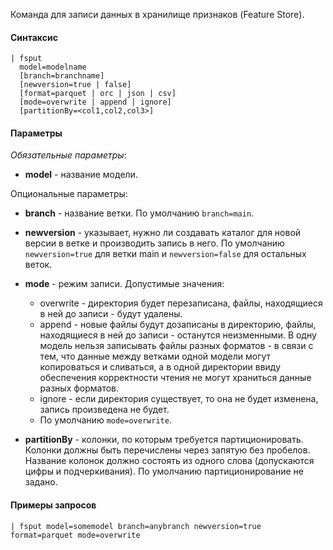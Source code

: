 Команда для записи данных в хранилище признаков (Feature Store).

#### Синтаксис

```
| fsput 
  model=modelname 
  [branch=branchname] 
  [newversion=true | false]
  [format=parquet | orc | json | csv]
  [mode=overwrite | append | ignore]
  [partitionBy=<col1,col2,col3>]
```

#### Параметры

_Обязательные параметры_:

- **model** - название модели.

Опциональные параметры:

- **branch** - название ветки. По умолчанию `branch=main`.

- **newversion** - указывает, нужно ли создавать каталог для новой версии в ветке и производить запись в него. По умолчанию `newversion=true` для ветки main и `newversion=false` для остальных веток.

- **mode** - режим записи. Допустимые значения:
  - overwrite - директория будет перезаписана, файлы, находящиеся в ней до записи - будут удалены.
  - append - новые файлы будут дозаписаны в директорию, файлы, находящиеся в ней до записи - останутся неизменными.
  В одну модель нельзя записывать файлы разных форматов - в связи с тем, что данные между ветками одной модели могут копироваться и сливаться, а в одной директории ввиду обеспечения корректности чтения не могут храниться данные разных форматов.
  - ignore - если директория существует, то она не будет изменена, запись произведена не будет.
  - По умолчанию `mode=overwrite`.
  
- **partitionBy** - колонки, по которым требуется партиционировать. Колонки должны быть перечислены через запятую
  без пробелов. Название колонок должно состоять из одного слова (допускаются цифры и подчеркивания). По умолчанию
  партиционирование не задано.

#### Примеры запросов

```
| fsput model=somemodel branch=anybranch newversion=true format=parquet mode=overwrite
```